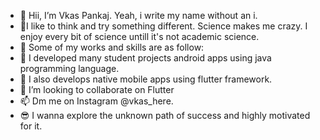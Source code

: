 - 👋 Hii, I’m Vkas Pankaj. Yeah, i  write my name without an i.
- 🔭I like to think and try something different. Science makes me crazy. I enjoy every bit of science  untill it's not academic science.
- 🌱 Some of my works and skills are as follow:
- 💠 I developed many student projects android apps using java programming language.
- 💠 I also develops native mobile apps using flutter framework.
- 💞️ I’m looking to collaborate on Flutter
- 📫 Dm me on Instagram @vkas_here.
- 😎 I wanna explore the unknown path of success and highly motivated for it.

<!---
VkasHere/VkasHere is a ✨ special ✨ repository because its `README.md` (this file) appears on your GitHub profile.
You can click the Preview link to take a look at your changes.
--->
